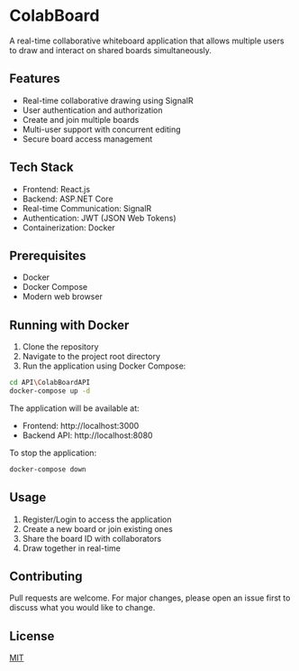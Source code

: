 # ColabBoard

A real-time collaborative whiteboard application that allows multiple users to draw and interact on shared boards simultaneously.

## Features

- Real-time collaborative drawing using SignalR
- User authentication and authorization
- Create and join multiple boards
- Multi-user support with concurrent editing
- Secure board access management

## Tech Stack

- Frontend: React.js
- Backend: ASP.NET Core
- Real-time Communication: SignalR
- Authentication: JWT (JSON Web Tokens)
- Containerization: Docker

## Prerequisites

- Docker
- Docker Compose
- Modern web browser

## Running with Docker

1. Clone the repository
2. Navigate to the project root directory
3. Run the application using Docker Compose:
```bash
cd API\ColabBoardAPI
docker-compose up -d
```

The application will be available at:
- Frontend: http://localhost:3000
- Backend API: http://localhost:8080

To stop the application:
```bash
docker-compose down
```

## Usage

1. Register/Login to access the application
2. Create a new board or join existing ones
3. Share the board ID with collaborators
4. Draw together in real-time

## Contributing

Pull requests are welcome. For major changes, please open an issue first to discuss what you would like to change.

## License

[MIT](https://choosealicense.com/licenses/mit/)
